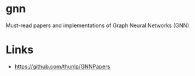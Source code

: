 # gnn
Must-read papers and implementations of Graph Neural Networks (GNN)

# Links
- https://github.com/thunlp/GNNPapers

